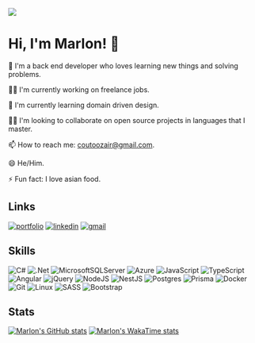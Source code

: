 ![](https://komarev.com/ghpvc/?username=marlon-couto)

# Hi, I'm Marlon! 👋

🚀 I'm a back end developer who loves learning new things and solving problems.

👩‍💻 I'm currently working on freelance jobs.

🧠 I'm currently learning domain driven design.

👯‍♀️ I'm looking to collaborate on open source projects in languages that I master.

📫 How to reach me: [coutoozair@gmail.com](coutoozair@gmail.com).

😄 He/Him.

⚡️ Fun fact: I love asian food.

## Links

[![portfolio](https://img.shields.io/badge/my_portfolio-000?style=for-the-badge&logo=ko-fi&logoColor=white)](https://marloncouto.net/)
[![linkedin](https://img.shields.io/badge/linkedin-0A66C2?style=for-the-badge&logo=linkedin&logoColor=white)](https://www.linkedin.com/in/marlon-couto)
[![gmail](https://img.shields.io/badge/Gmail-D14836?style=for-the-badge&logo=gmail&logoColor=white)](mailto:coutoozair@gmail.com)

## Skills

![C#](https://img.shields.io/badge/c%23-%23239120.svg?style=for-the-badge&logo=c-sharp&logoColor=white)
![.Net](https://img.shields.io/badge/.NET-5C2D91?style=for-the-badge&logo=.net&logoColor=white)
![MicrosoftSQLServer](https://img.shields.io/badge/Microsoft%20SQL%20Server-CC2927?style=for-the-badge&logo=microsoft%20sql%20server&logoColor=white)
![Azure](https://img.shields.io/badge/azure-%230072C6.svg?style=for-the-badge&logo=microsoftazure&logoColor=white)
![JavaScript](https://img.shields.io/badge/javascript-%23323330.svg?style=for-the-badge&logo=javascript&logoColor=%23F7DF1E)
![TypeScript](https://img.shields.io/badge/typescript-%23007ACC.svg?style=for-the-badge&logo=typescript&logoColor=white)
![Angular](https://img.shields.io/badge/angular-%23DD0031.svg?style=for-the-badge&logo=angular&logoColor=white)
![jQuery](https://img.shields.io/badge/jquery-%230769AD.svg?style=for-the-badge&logo=jquery&logoColor=white)
![NodeJS](https://img.shields.io/badge/node.js-6DA55F?style=for-the-badge&logo=node.js&logoColor=white)
![NestJS](https://img.shields.io/badge/nestjs-%23E0234E.svg?style=for-the-badge&logo=nestjs&logoColor=white)
![Postgres](https://img.shields.io/badge/postgres-%23316192.svg?style=for-the-badge&logo=postgresql&logoColor=white)
![Prisma](https://img.shields.io/badge/Prisma-3982CE?style=for-the-badge&logo=Prisma&logoColor=white)
![Docker](https://img.shields.io/badge/docker-%230db7ed.svg?style=for-the-badge&logo=docker&logoColor=white)
![Git](https://img.shields.io/badge/git-%23F05033.svg?style=for-the-badge&logo=git&logoColor=white)
![Linux](https://img.shields.io/badge/Linux-FCC624?style=for-the-badge&logo=linux&logoColor=black)
![SASS](https://img.shields.io/badge/SASS-hotpink.svg?style=for-the-badge&logo=SASS&logoColor=white)
![Bootstrap](https://img.shields.io/badge/bootstrap-%238511FA.svg?style=for-the-badge&logo=bootstrap&logoColor=white)

## Stats

[![Marlon's GitHub stats](https://github-readme-stats.vercel.app/api?username=marlon-couto&hide_border=true&theme=react&show_icons=true&include_all_commits=true)](https://github.com/anuraghazra/github-readme-stats)
[![Marlon's WakaTime stats](https://github-readme-stats.vercel.app/api/wakatime?username=marloncouto&hide_border=true&layout=compact&theme=react&langs_count=8)](https://github.com/anuraghazra/github-readme-stats)
